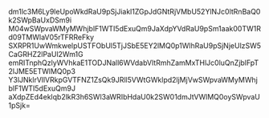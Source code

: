 dm1lc3M6Ly9leUpoWkdRaU9pSjJiakl1ZGpJdGNtRjVMbU52YlNJc0ltRnBaQ0k2SWpBaUxDSm9i
M04wSWpvaWMyMWhjblF1WTI5dExuQm9JaXdpYVdRaU9pSm1aak00TW1Rd09TMWlaV05rTFRReFky
SXRPR1UwWmkwelpUSTFObUl5TjJSbE5EY2lMQ0p1WlhRaU9pSjNjeUlzSW5CaGRHZ2lPaUl2Wm1G
emRITnphQzlyWVhkaE1TODJNall6WVdabVltRmhZamMxTHlJc0luQnZjblFpT2lJME5ETWlMQ0p3
Y3lJNklrVllVRkpGVTFNZ1ZsQk9JRll5VWtGWklpd2ljMjVwSWpvaWMyMWhjblF1WTI5dExuQm9J
aXdpZEd4eklqb2lkR3h6SWl3aWRIbHdaU0k2SW01dmJtVWlMQ0oySWpvaU1pSjk=
